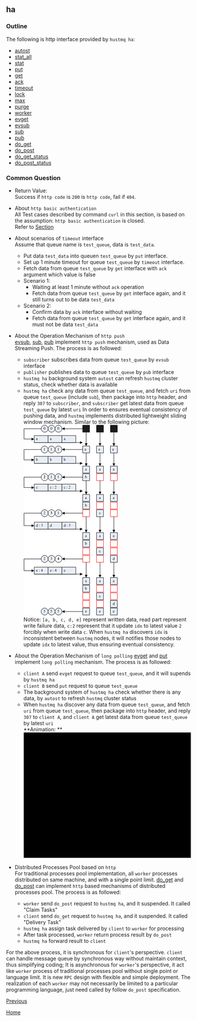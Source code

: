 ha
--

### Outline ###

The following is http interface provided by `hustmq ha`: 

* [autost](ha/autost.md)
* [stat_all](ha/stat_all.md)
* [stat](ha/stat.md)
* [put](ha/put.md)
* [get](ha/get.md)
* [ack](ha/ack.md)
* [timeout](ha/timeout.md)
* [lock](ha/lock.md)
* [max](ha/max.md)
* [purge](ha/purge.md)
* [worker](ha/worker.md)
* [evget](ha/evget.md)
* [evsub](ha/evsub.md)
* [sub](ha/sub.md)
* [pub](ha/pub.md)
* [do_get](ha/do_get.md)
* [do_post](ha/do_post.md)
* [do_get_status](ha/do_get_status.md)
* [do_post_status](ha/do_post_status.md)

### Common Question ###

* Return Value:  
Success if `http code` is `200` is `http code`, fail if `404`. 

* About `http basic authentication`  
All Test cases described by command `curl` in this section, is based on the assumption: `http basic authentication` is closed.  
Refer to [Section](../advanced/ha/nginx.md)

* About scenarios of `timeout` interface   
Assume that queue name is `test_queue`, data is `test_data`.
    * Put data `test_data` into queuen `test_queue` by `put` interface.
    * Set up 1 minute timeout for queue `test_queue` by `timeout` interface.
    * Fetch data from queue `test_queue` by `get` interface with `ack` argument which value is false 
    * Scenario 1:
        * Waiting at least 1 minute without `ack` operation
        * Fetch data from queue `test_queue` by `get` interface again, and it still turns out to be data `test_data` 
    * Scenario 2:
        * Confirm data by `ack` interface without waiting 
        * Fetch data from queue `test_queue` by `get` interface again, and it must not be data `test_data` 

* About the Operation Mechanism of `http push`  
[evsub](ha/evsub.md), [sub](ha/sub.md), [pub](ha/pub.md) implement `http push` mechanism, used as Data Streaming Push. The process is as followed:
    * `subscriber` subscribes data from queue `test_queue` by `evsub` interface
    * `publisher` publishes data to queue `test_queue` by `pub` interface
    * `hustmq ha` background system `autost` can refresh `hustmq` cluster status, check whether data is available
    * `hustmq ha` check any data from queue `test_queue`, and fetch `uri` from queue `test_queue` (include `sub`), then package into `http` header, and reply `307` to `subscriber`, and `subscriber` get latest data from queue `test_queue` by latest `uri` 
In order to ensures eventual consistency of pushing data, and `hustmq` implements distributed lightweight sliding window mechanism. Similar to the following picture:  
![push](../../res/push.png)  
Notice:  `[a, b, c, d, e]` represent written data, read part represent write failure data, `c:2` represent that it update `idx` to latest value `2` forcibly when write data `c`. When `hustmq ha` discovers `idx` is inconsistent between   `hustmq` nodes, it will notifies those nodes to update `idx` to latest value, thus ensuring eventual consistency. 

* About the Operation Mechanism of `long polling`
[evget](ha/evget.md) and [put](ha/put.md) implement `long polling` mechanism. The process is as followed:
    * `client A` send `evget` request to queue `test_queue`, and it will supends by `hustmq ha`
    * `client B` send `put` request to queue `test_queue`
    *  The background system of `hustmq ha` check whether there is any data, by `autost` to refresh `hustmq` cluster status
    * When `hustmq ha` discover any data from queue `test_queue`,  and fetch `uri` from queue `test_queue`, then package into `http` header, and reply `307` to `client A`, and `client A` get latest data from queue `test_queue` by latest `uri`     
    **Animation: **  
    ![longpolling](../../res/longpolling.gif)

* Distributed Processes Pool based on `http`     
For traditional processes pool implementation, all `worker` processes distributed on same machine, and with a single point limit. [do_get](ha/do_get.md) and [do_post](ha/do_post.md) can implement `http` based mechanisms of distributed processes pool. The process is as followed:  
    * `worker` send `do_post` request to `hustmq ha`, and it suspended. It called "Claim Tasks"
    * `client` send `do_get` request to `hustmq ha`, and it suspended. It called "Delivery Task"
    * `hustmq ha` assign task delivered by `client` to `worker` for processing
    * After task processed, `worker` return process result by `do_post`
    * `hustmq ha` forward result to `client`  

For the above process, it is synchronous for `client`'s perspective. `client` can handle message queue by synchronous way without maintain context, thus simplifying coding; It is asynchronous for `worker`'s perspective, it act like `worker` process of traditional processes pool without single point or language limit. It is new `RPC` design with flexible and simple deployment. The realization of each `worker` may not necessarily be limited to a particular programming language, just need called by follow `do_post` specification.

[Previous](index.md)

[Home](../index.md)